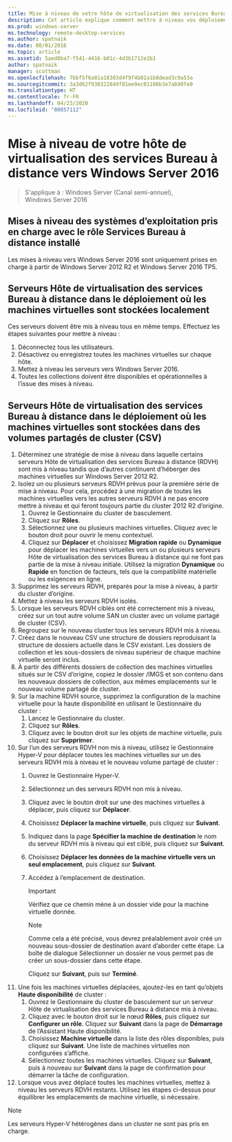 ```yaml
---
title: Mise à niveau de votre hôte de virtualisation des services Bureau à distance vers Windows Server 2016
description: Cet article explique comment mettre à niveau vos déploiements existants des services Bureau à distance vers Windows Server 2016.
ms.prod: windows-server
ms.technology: remote-desktop-services
ms.author: spatnaik
ms.date: 08/01/2016
ms.topic: article
ms.assetid: 5aed8ba7-f541-4416-b01c-4d3b1712e2b1
author: spatnaik
manager: scottman
ms.openlocfilehash: 7bbf5f6a81a18303d4f9f4b02a1b8dead3c9a53a
ms.sourcegitcommit: 3a3d62f938322849f81ee9ec01186b3e7ab90fe0
ms.translationtype: HT
ms.contentlocale: fr-FR
ms.lasthandoff: 04/23/2020
ms.locfileid: "80857112"
---
```

# <a name="upgrading-your-remote-desktop-virtualization-host-to-windows-server-2016"></a>Mise à niveau de votre hôte de virtualisation des services Bureau à distance vers Windows Server 2016

>S'applique à : Windows Server (Canal semi-annuel), Windows Server 2016

## <a name="supported-os-upgrades-with-rds-role-installed"></a>Mises à niveau des systèmes d’exploitation pris en charge avec le rôle Services Bureau à distance installé
Les mises à niveau vers Windows Server 2016 sont uniquement prises en charge à partir de Windows Server 2012 R2 et Windows Server 2016 TP5.

## <a name="rd-virtualization-host-servers-in-the-deployment-where-vms-are-stored-locally"></a>Serveurs Hôte de virtualisation des services Bureau à distance dans le déploiement où les machines virtuelles sont stockées localement
Ces serveurs doivent être mis à niveau tous en même temps. Effectuez les étapes suivantes pour mettre à niveau :

1. Déconnectez tous les utilisateurs.
1. Désactivez ou enregistrez toutes les machines virtuelles sur chaque hôte. 
1. Mettez à niveau les serveurs vers Windows Server 2016. 
1. Toutes les collections doivent être disponibles et opérationnelles à l’issue des mises à niveau.      

## <a name="rd-virtualization-host-servers-in-the-deployment-where-vms-are-stored-in-cluster-shared-volumes-csv"></a>Serveurs Hôte de virtualisation des services Bureau à distance dans le déploiement où les machines virtuelles sont stockées dans des volumes partagés de cluster (CSV) 

1. Déterminez une stratégie de mise à niveau dans laquelle certains serveurs Hôte de virtualisation des services Bureau à distance (RDVH) sont mis à niveau tandis que d’autres continuent d’héberger des machines virtuelles sur Windows Server 2012 R2.  
2. Isolez un ou plusieurs serveurs RDVH prévus pour la première série de mise à niveau. Pour cela, procédez à une migration de toutes les machines virtuelles vers les autres serveurs RDVH à ne pas encore mettre à niveau et qui feront toujours partie du cluster 2012 R2 d’origine.
    1. Ouvrez le Gestionnaire du cluster de basculement. 
    1. Cliquez sur **Rôles**. 
    1. Sélectionnez une ou plusieurs machines virtuelles. Cliquez avec le bouton droit pour ouvrir le menu contextuel. 
    1. Cliquez sur **Déplacer** et choisissez **Migration rapide** ou **Dynamique** pour déplacer les machines virtuelles vers un ou plusieurs serveurs Hôte de virtualisation des services Bureau à distance qui ne font pas partie de la mise à niveau initiale. Utilisez la migration **Dynamique** ou **Rapide** en fonction de facteurs, tels que la compatibilité matérielle ou les exigences en ligne. 
3. Supprimez les serveurs RDVH, préparés pour la mise à niveau, à partir du cluster d’origine. 
4. Mettez à niveau les serveurs RDVH isolés. 
5. Lorsque les serveurs RDVH ciblés ont été correctement mis à niveau, créez sur un tout autre volume SAN un cluster avec un volume partagé de cluster (CSV).
6. Regroupez sur le nouveau cluster tous les serveurs RDVH mis à niveau. 
7. Créez dans le nouveau CSV une structure de dossiers reproduisant la structure de dossiers actuelle dans le CSV existant. Les dossiers de collection et les sous-dossiers de niveau supérieur de chaque machine virtuelle seront inclus. 
8. À partir des différents dossiers de collection des machines virtuelles situés sur le CSV d’origine, copiez le dossier /IMGS et son contenu dans les nouveaux dossiers de collection, aux mêmes emplacements sur le nouveau volume partagé de cluster. 
9. Sur la machine RDVH source, supprimez la configuration de la machine virtuelle pour la haute disponibilité en utilisant le Gestionnaire du cluster :
    1. Lancez le Gestionnaire du cluster. 
    1. Cliquez sur **Rôles**. 
    1. Cliquez avec le bouton droit sur les objets de machine virtuelle, puis cliquez sur **Supprimer**. 
10. Sur l’un des serveurs RDVH non mis à niveau, utilisez le Gestionnaire Hyper-V pour déplacer toutes les machines virtuelles sur un des serveurs RDVH mis à niveau et le nouveau volume partagé de cluster :
    1. Ouvrez le Gestionnaire Hyper-V. 
    2. Sélectionnez un des serveurs RDVH non mis à niveau. 
    3. Cliquez avec le bouton droit sur une des machines virtuelles à déplacer, puis cliquez sur **Déplacer**. 
    4. Choisissez **Déplacer la machine virtuelle**, puis cliquez sur **Suivant**. 
    5. Indiquez dans la page **Spécifier la machine de destination** le nom du serveur RDVH mis à niveau qui est ciblé, puis cliquez sur **Suivant**. 
    6. Choisissez **Déplacer les données de la machine virtuelle vers un seul emplacement**, puis cliquez sur **Suivant**. 
    7. Accédez à l’emplacement de destination. 
       > [!IMPORTANT]
       > Vérifiez que ce chemin mène à un dossier vide pour la machine virtuelle donnée. 

       > [!NOTE]
       > Comme cela a été précisé, vous devrez préalablement avoir créé un nouveau sous-dossier de destination avant d’aborder cette étape. La boîte de dialogue Sélectionner un dossier ne vous permet pas de créer un sous-dossier dans cette étape. 
    
       Cliquez sur **Suivant**, puis sur **Terminé**. 
11. Une fois les machines virtuelles déplacées, ajoutez-les en tant qu’objets **Haute disponibilité** de cluster :
     1. Ouvrez le Gestionnaire du cluster de basculement sur un serveur Hôte de virtualisation des services Bureau à distance mis à niveau. 
     1. Cliquez avec le bouton droit sur le nœud **Rôles**, puis cliquez sur **Configurer un rôle**. Cliquez sur **Suivant** dans la page de **Démarrage** de l’Assistant Haute disponibilité. 
     1. Choisissez **Machine virtuelle** dans la liste des rôles disponibles, puis cliquez sur **Suivant**. Une liste de machines virtuelles non configurées s’affiche. 
     1. Sélectionnez toutes les machines virtuelles. Cliquez sur **Suivant**, puis à nouveau sur **Suivant** dans la page de confirmation pour démarrer la tâche de configuration.  
12. Lorsque vous avez déplacé toutes les machines virtuelles, mettez à niveau les serveurs RDVH restants. Utilisez les étapes ci-dessus pour équilibrer les emplacements de machine virtuelle, si nécessaire.

> [!NOTE]  
> Les serveurs Hyper-V hétérogènes dans un cluster ne sont pas pris en charge. 
